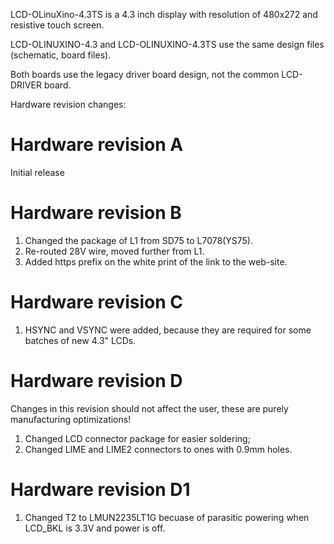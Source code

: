 LCD-OLinuXino-4.3TS is a 4.3 inch display with resolution of 480x272 and resistive touch screen.

LCD-OLINUXINO-4.3 and LCD-OLINUXINO-4.3TS use the same design files (schematic, board files).

Both boards use the legacy driver board design, not the common LCD-DRIVER board.

Hardware revision changes:

Hardware revision A
========
Initial release
	
Hardware revision B
========
1. Changed the package of L1 from SD75 to L7078(YS75).
2. Re-routed 28V wire, moved further from L1.
3. Added https prefix on the white print of the link to the web-site.

Hardware revision C
========
1. HSYNC and VSYNC were added, because they are required for some batches of new 4.3" LCDs.

Hardware revision D
========
Changes in this revision should not affect the user, these are purely manufacturing optimizations!
1. Changed LCD connector package for easier soldering;
2. Changed LIME and LIME2 connectors to ones with 0.9mm holes.

Hardware revision D1
=========
1. Changed T2 to LMUN2235LT1G becuase of parasitic powering when LCD_BKL is 3.3V and power is off.  
